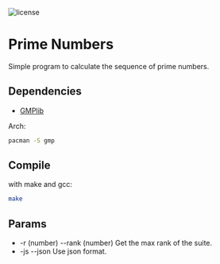 ![license](https://badgen.net/github/license/flavien-perier/prime-numbers)

# Prime Numbers

Simple program to calculate the sequence of prime numbers.

## Dependencies

- [GMPlib](https://gmplib.org/)

Arch:

```bash
pacman -S gmp
```

## Compile

with make and gcc:

```sh
make
```

## Params

- -r (number)     --rank (number)         Get the max rank of the suite.
- -js             --json                  Use json format.
